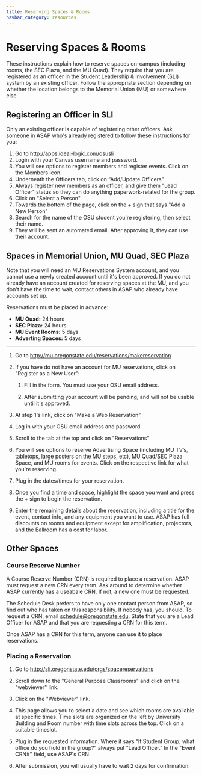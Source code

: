```yaml
---
title: Reserving Spaces & Rooms
navbar_category: resources
---
```

# Reserving Spaces & Rooms

These instructions explain how to reserve spaces on-campus (including rooms, the SEC Plaza, and the MU Quad). They require that you are registered as an officer in the Student Leadership & Involvement (SLI) system by an existing officer. Follow the appropriate section depending on whether the location belongs to the Memorial Union (MU) or somewhere else.

## Registering an Officer in SLI

Only an existing officer is capable of registering other officers. Ask someone in ASAP who's already registered to follow these instructions for you:

1. Go to <http://apps.ideal-logic.com/osusli>
2. Login with your Canvas username and password.
3. You will see options to register members and register events. Click on the Members icon.
4. Underneath the Officers tab, click on “Add/Update Officers”
5. Always register new members as an officer, and give them "Lead Officer" status so they can do anything paperwork-related for the group.
6. Click on "Select a Person"
7. Towards the bottom of the page, click on the + sign that says "Add a New Person"
8. Search for the name of the OSU student you're registering, then select their name.
9. They will be sent an automated email. After approving it, they can use their account.

## Spaces in Memorial Union, MU Quad, SEC Plaza

Note that you will need an MU Reservations System account, and you cannot use a newly created account until it's been approved. If you do not already have an account created for reserving spaces at the MU, and you don't have the time to wait, contact others in ASAP who already have accounts set up.

Reservations must be placed in advance:

* **MU Quad:** 24 hours
* **SEC Plaza:** 24 hours
* **MU Event Rooms:** 5 days
* **Adverting Spaces:** 5 days

___
1. Go to <http://mu.oregonstate.edu/reservations/makereservation>

2. If you have do not have an account for MU reservations, click on "Register as a New User":

   1. Fill in the form. You must use your OSU email address.

   2. After submitting your account will be pending, and will not be usable until it's approved.

3. At step 1's link, click on "Make a Web Reservation"

4. Log in with your OSU email address and password

5. Scroll to the tab at the top and click on "Reservations"

6. You will see options to reserve Advertising Space (including MU TV’s, tabletops, large posters on the MU steps, etc), MU Quad/SEC Plaza Space, and MU rooms for events. Click on the respective link for what you're reserving.

7. Plug in the dates/times for your reservation.

8. Once you find a time and space, highlight the space you want and press the + sign to begin the reservation.

9. Enter the remaining details about the reservation, including a title for the event, contact info, and any equipment you want to use. ASAP has full discounts on rooms and equipment except for amplification, projectors, and the Ballroom has a cost for labor. 

## Other Spaces

### Course Reserve Number

A Course Reserve Number (CRN) is required to place a reservation. ASAP must request a new CRN every term. Ask around to determine whether ASAP currently has a useabale CRN. If not, a new one must be requested.

The Schedule Desk prefers to have only one contact person from ASAP, so find out who has taken on this responsibility. If nobody has, you should. To request a CRN, email [schedule@oregonstate.edu](mailto://schedule@oregonstate.edu). State that you are a Lead Officer for ASAP and that you are requesting a CRN for this term.

Once ASAP has a CRN for this term, anyone can use it to place reservations.

### Placing a Reservation

1. Go to <http://sli.oregonstate.edu/orgs/spacereservations>

2. Scroll down to the "General Purpose Classrooms" and click on the "webviewer" link.

3. Click on the "Webviewer" link.

4. This page allows you to select a date and see which rooms are available at specific times. Time slots are organized on the left by University Building and Room number with time slots across the top. Click on a suitable timeslot.

5. Plug in the requested information. Where it says “If Student Group, what office do you hold in the group?” always put “Lead Officer.” In the "Event CRN#" field, use ASAP's CRN.

6. After submission, you will usually have to wait 2 days for confirmation.

